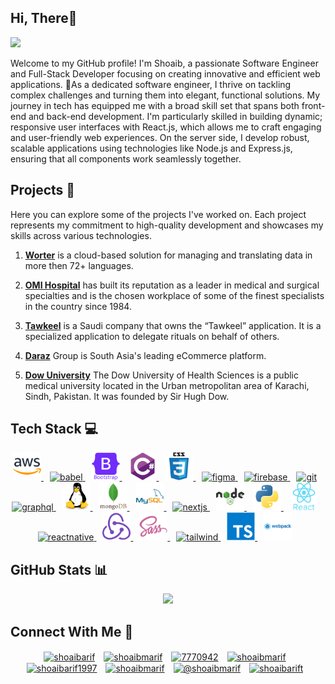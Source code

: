 
## Hi, There👋

[![](https://visitcount.itsvg.in/api?id=shoaibmarif&icon=3&color=11)](https://visitcount.itsvg.in)

  Welcome to my GitHub profile! I'm Shoaib, a passionate Software Engineer and Full-Stack Developer focusing on creating innovative and efficient web applications. 🚀As a dedicated software engineer, I thrive on tackling complex challenges and turning them into elegant, functional solutions. My journey in tech has equipped me with a broad skill set that spans both front-end and back-end development. I'm particularly skilled in building dynamic; responsive user interfaces with React.js, which allows me to craft engaging and user-friendly web experiences. On the server side, I develop robust, scalable applications using technologies like Node.js and Express.js, ensuring that all components work seamlessly together.


## Projects 🚀
Here you can explore some of the projects I've worked on. Each project represents my commitment to high-quality development and showcases my skills across various technologies.

1. **[Worter](https://app.worter.io/)** is a cloud-based solution for managing and translating data in more then 72+ languages.

2. **[OMI Hospital](https://www.omihospital.com)**
    has built its reputation as a leader in medical and surgical specialties and is the chosen workplace of some of the finest specialists in the country since 1984.

3. **[Tawkeel](https://tawkeel.com)** is a Saudi company that owns the “Tawkeel” application. It is a specialized application to delegate rituals on behalf of others.

4. **[Daraz](https://www.daraz.pk)** Group is South Asia's leading eCommerce platform.

5. **[Dow University](https://www.duhs.edu.pk)** The Dow University of Health Sciences is a public medical university located in the Urban metropolitan area of Karachi, Sindh, Pakistan. It was founded by Sir Hugh Dow.


##  Tech Stack 💻
<p align="center"> <a style="margin-right:10px;"  href="https://aws.amazon.com" target="_blank" rel="noreferrer"> <img src="https://raw.githubusercontent.com/devicons/devicon/master/icons/amazonwebservices/amazonwebservices-original-wordmark.svg" alt="aws" width="45" height="45"/> </a> <a style="margin-right:10px;" href="https://babeljs.io/" target="_blank" rel="noreferrer"> <img src="https://www.vectorlogo.zone/logos/babeljs/babeljs-icon.svg" alt="babel" width="45" height="45"/> </a> <a style="margin-right:10px;" href="https://getbootstrap.com" target="_blank" rel="noreferrer"> <img src="https://raw.githubusercontent.com/devicons/devicon/master/icons/bootstrap/bootstrap-plain-wordmark.svg" alt="bootstrap" width="45" height="45"/> </a> <a style="margin-right:10px;" style="margin-right:10px;" href="https://www.w3schools.com/cs/" target="_blank" rel="noreferrer"> <img src="https://raw.githubusercontent.com/devicons/devicon/master/icons/csharp/csharp-original.svg" alt="csharp" width="45" height="45"/> </a> <a style="margin-right:10px;" style="margin-right:10px;" href="https://www.w3schools.com/css/" target="_blank" rel="noreferrer"> <img src="https://raw.githubusercontent.com/devicons/devicon/master/icons/css3/css3-original-wordmark.svg" alt="css3" width="45" height="45"/> </a> <a style="margin-right:10px;" href="https://www.figma.com/" target="_blank" rel="noreferrer"> <img src="https://www.vectorlogo.zone/logos/figma/figma-icon.svg" alt="figma" width="45" height="45"/> </a> <a style="margin-right:10px;" href="https://firebase.google.com/" target="_blank" rel="noreferrer"> <img src="https://www.vectorlogo.zone/logos/firebase/firebase-icon.svg" alt="firebase" width="45" height="45"/> </a> <a style="margin-right:10px;" href="https://git-scm.com/" target="_blank" rel="noreferrer"> <img src="https://www.vectorlogo.zone/logos/git-scm/git-scm-icon.svg" alt="git" width="45" height="45"/> </a> <a style="margin-right:10px;" href="https://graphql.org" target="_blank" rel="noreferrer"> <img src="https://www.vectorlogo.zone/logos/graphql/graphql-icon.svg" alt="graphql" width="45" height="45"/> </a> <a style="margin-right:10px;" href="https://www.linux.org/" target="_blank" rel="noreferrer"> <img src="https://raw.githubusercontent.com/devicons/devicon/master/icons/linux/linux-original.svg" alt="linux" width="45" height="45"/> </a> <a style="margin-right:10px;" href="https://www.mongodb.com/" target="_blank" rel="noreferrer"> <img src="https://raw.githubusercontent.com/devicons/devicon/master/icons/mongodb/mongodb-original-wordmark.svg" alt="mongodb" width="45" height="45"/> </a> <a style="margin-right:10px;" href="https://www.mysql.com/" target="_blank" rel="noreferrer"> <img src="https://raw.githubusercontent.com/devicons/devicon/master/icons/mysql/mysql-original-wordmark.svg" alt="mysql" width="45" height="45"/> </a> <a style="margin-right:10px;" href="https://nextjs.org/" target="_blank" rel="noreferrer"> <img src="https://cdn.worldvectorlogo.com/logos/nextjs-2.svg" alt="nextjs" width="45" height="45"/> </a> <a style="margin-right:10px;" href="https://nodejs.org" target="_blank" rel="noreferrer"> <img src="https://raw.githubusercontent.com/devicons/devicon/master/icons/nodejs/nodejs-original-wordmark.svg" alt="nodejs" width="45" height="45"/> </a> <a style="margin-right:10px;" href="https://www.python.org" target="_blank" rel="noreferrer"> <img src="https://raw.githubusercontent.com/devicons/devicon/master/icons/python/python-original.svg" alt="python" width="45" height="45"/> </a> <a style="margin-right:10px;" href="https://reactjs.org/" target="_blank" rel="noreferrer"> <img src="https://raw.githubusercontent.com/devicons/devicon/master/icons/react/react-original-wordmark.svg" alt="react" width="45" height="45"/> </a> <a style="margin-right:10px;" href="https://reactnative.dev/" target="_blank" rel="noreferrer"> <img src="https://reactnative.dev/img/header_logo.svg" alt="reactnative" width="45" height="45"/> </a> <a style="margin-right:10px;" href="https://redux.js.org" target="_blank" rel="noreferrer"> <img src="https://raw.githubusercontent.com/devicons/devicon/master/icons/redux/redux-original.svg" alt="redux" width="45" height="45"/> </a> <a style="margin-right:10px;" href="https://sass-lang.com" target="_blank" rel="noreferrer"> <img src="https://raw.githubusercontent.com/devicons/devicon/master/icons/sass/sass-original.svg" alt="sass" width="45" height="45"/> </a> <a style="margin-right:10px;" href="https://tailwindcss.com/" target="_blank" rel="noreferrer"> <img src="https://www.vectorlogo.zone/logos/tailwindcss/tailwindcss-icon.svg" alt="tailwind" width="45" height="45"/> </a> <a style="margin-right:10px;" href="https://www.typescriptlang.org/" target="_blank" rel="noreferrer"> <img src="https://raw.githubusercontent.com/devicons/devicon/master/icons/typescript/typescript-original.svg" alt="typescript" width="45" height="45"/> </a> <a style="margin-right:10px;" href="https://webpack.js.org" target="_blank" rel="noreferrer"> <img src="https://raw.githubusercontent.com/devicons/devicon/d00d0969292a6569d45b06d3f350f463a0107b0d/icons/webpack/webpack-original-wordmark.svg" alt="webpack" width="45" height="45"/> </a> </p>

##  GitHub Stats 📊
<div align="center">

![](https://github-readme-streak-stats.herokuapp.com/?user=shoaibmarif&theme=monokai&hide_border=false)

</div>


##  Connect With Me 🤝
<p align="center">
<a href="https://codepen.io/shoaibarif" target="blank" style="margin-right:10px;"><img align="center" src="https://raw.githubusercontent.com/rahuldkjain/github-profile-readme-generator/master/src/images/icons/Social/codepen.svg" alt="shoaibarif" height="40" width="40" /></a>
<a href="https://linkedin.com/in/shoaibmarif"  target="blank" style="margin-right:10px;"><img align="center" src="https://raw.githubusercontent.com/rahuldkjain/github-profile-readme-generator/master/src/images/icons/Social/linked-in-alt.svg" alt="shoaibmarif" height="40" width="40" /></a>
<a href="https://stackoverflow.com/users/7770942" target="blank" style="margin-right:10px;"><img align="center" src="https://raw.githubusercontent.com/rahuldkjain/github-profile-readme-generator/master/src/images/icons/Social/stack-overflow.svg" alt="7770942" height="40" width="40" /></a>
<a href="https://codesandbox.com/shoaibmarif" target="blank" style="margin-right:10px;"><img align="center" src="https://raw.githubusercontent.com/rahuldkjain/github-profile-readme-generator/master/src/images/icons/Social/codesandbox.svg" alt="shoaibmarif" height="40" width="40" /></a>
<a href="https://fb.com/shoaibarif1997" target="blank" style="margin-right:10px;"><img align="center" src="https://raw.githubusercontent.com/rahuldkjain/github-profile-readme-generator/master/src/images/icons/Social/facebook.svg" alt="shoaibarif1997" height="40" width="40" /></a>
<a href="https://instagram.com/shoaibmarif" target="blank" style="margin-right:10px;"><img align="center" src="https://raw.githubusercontent.com/rahuldkjain/github-profile-readme-generator/master/src/images/icons/Social/instagram.svg" alt="shoaibmarif" height="40" width="40" /></a>
<a href="https://medium.com/@shoaibmarif" target="blank" style="margin-right:10px;"><img align="center" src="https://raw.githubusercontent.com/rahuldkjain/github-profile-readme-generator/master/src/images/icons/Social/medium.svg" alt="@shoaibmarif" height="40" width="40" /></a>
<a href="https://www.hackerrank.com/shoaibarift" target="blank" style="margin-right:10px;"><img align="center" src="https://raw.githubusercontent.com/rahuldkjain/github-profile-readme-generator/master/src/images/icons/Social/hackerrank.svg" alt="shoaibarift" height="40" width="40" /></a>
</p>

